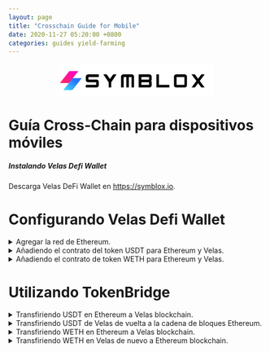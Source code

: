 ```yaml
---
layout: page
title: "Crosschain Guide for Mobile"
date: 2020-11-27 05:20:00 +0800
categories: guides yield-farming
---
```


<p align="center">
<img src="/assets/SymbloxLogoName.png" height="64"/>
</p>

# Guía Cross-Chain para dispositivos móviles

##### Instalando Velas Defi Wallet  
Descarga Velas DeFi Wallet en https://symblox.io.  

# Configurando Velas Defi Wallet

<details>
<summary>Agregar la red de Ethereum.</summary>  
<br>
  
Haga clic en la pestaña 'Ajustes', luego elija "Seleccionar redes activas"  
<p align="center">
<img src="../assets/Bridge_1.png" width="400"/>
</p>  

Elija 'Ethereum' y luego haga clic en 'Guardar'.
<p align="center">
<img src="/assets/Bridge_2.png" width="400"/>
</p>  
</details>

<details>
<summary>Añadiendo el contrato del token USDT para Ethereum y Velas.</summary>  
<br>
  
Haga clic en la pestaña 'Monedero', luego haga clic en 'Añadir / Ocultar tokens'.

<p align="center">
<img src="/assets/Bridge_3.png" width="400"/>
</p>  

Haga clic en el signo '+'.  
<p align="center">
<img src="/assets/Bridge_4.png" width="400"/>
</p>  

Pegue la siguiente dirección en el campo 'Contract Address/Dirección del contrato' para agregar el token USDT en Ethereum. Los otros campos se completarán automáticamente cuando pegue la dirección.
USDT en Ethereum:**0xdAC17F958D2ee523a2206206994597C13D831ec7**  
<p align="center">
<img src="/assets/Bridge_5.png" width="400"/>
</p>  

Repita el proceso para agregar USDT en Velas.
USDT en Velas: **0x4b773e1ae1baa4894e51cc1d1faf485c91b1012f**  
<p align="center">
<img src="/assets/Bridge_6.png" width="400"/>
</p>  

Si aún no ha agregado el token SYX, puede repetir el proceso anterior para agregar SYX. 
Dirección del token SYX: **0x2de7063fe77aAFB5b401d65E5A108649Ec577170**  
<p align="center">
<img src="/assets/AddToken_3.png" width="400"/>
</p>    
</details>

<details>
<summary>Añadiendo el contrato de token WETH para Ethereum y Velas.</summary>  
<br>
  
Haga clic en la pestaña 'Wallet/Monedero', luego haga clic en 'Añadir / Ocultar tokens'.

<p align="center">
<img src="/assets/Bridge_3.png" width="400"/>
</p>  

Haga clic en el signo '+'.  
<p align="center">
<img src="/assets/Bridge_4.png" width="400"/>
</p>  

Pegue la siguiente dirección en el campo 'Contract Address/Dirección del contrato' para agregar el token WETH en Ethereum. Los otros campos se completarán automáticamente cuando pegue la dirección.
WETH en Ethereum: **0xc02aaa39b223fe8d0a0e5c4f27ead9083c756cc2**  
<p align="center">
<img src="/assets/WETH_CONTRACT.png" width="400"/>
</p>  

Repita el proceso para agregar WETH en Velas: 
**V67RMNXTgYKi9CsmrSXvFfLAiubfWB5p34**  
<p align="center">
<img src="/assets/VWETH_CONTRACT.png" width="400"/>
</p>  
</p>    
</details>
 
# Utilizando TokenBridge  

<details>
<summary>Transfiriendo USDT en Ethereum a Velas blockchain.</summary>  
<br>
  
Haga clic en la pestaña 'Symblox', luego vaya a la página de inicio: <a href="https://symblox.io/" target="_blank">https://symblox.io/</a>  
Haga clic en el botón 'Abrir Cross-Chain' o escriba en el campo de dirección:  
<a href="https://x.symblox.io/" target="_blank">https://x.symblox.io/</a>  
<p align="center">
<img src="/assets/Bridge_7.png" width="400"/>
</p>  

(1) Haga clic en el botón de menú.

(2) Si aún no ha elegido 'Ethereum' , haga clic en 'Conectado a:' para elegir la red Ethereum.
<p align="center">
<img src="/assets/Bridge_8.png" width="400"/>
</p>  

Elija 'Ethereum'.
<p align="center">
<img src="/assets/Bridge_19.png" width="400"/>
</p>  

Haga clic en 'Conectar Monedero'.
<p align="center">
<img src="/assets/Bridge_20.png" width="400"/>
</p>  

>The first time you use the cross-chain, the smart contract will require permission before accessing your wallet. Therefore it requires you to *unlock* before transferring.   

Ingrese la cantidad a transferir y luego haga clic en 'Unlock/Desbloquear'.
<p align="center">
<img src="/assets/Bridge_9.png" width="400"/>
</p>  

Haga clic en 'Confirmar' para enviar o haga clic en 'Editar' para cambiar manualmente las tarifas de gas.  
<p align="center">
<img src="/assets/Bridge_10.png" width="400"/>
</p>  

> Debido a la gran congestión en la red Ethereum, las transacciones pueden llevar mucho tiempo o incluso atascarse. Si ha esperado un período de tiempo suficiente y todavía está en la pantalla 'Cargando ...', intente volver a cargar la página web para ver si su transacción se ha liquidado.

<p align="center">
<img src="/assets/Bridge_11.png" width="400"/>
</p>  

Una vez que haya 'Desbloqueado', haga clic en 'Transferir'.
<p align="center">
<img src="/assets/Bridge_12.png" width="400"/>
</p>  

Verifique el monto de su transferencia y luego haga clic en 'Continuar'.
<p align="center">
<img src="/assets/Bridge_13.png" width="400"/>
</p>  

Después de la transferencia, puede verificar su 'Balance' para ver la cantidad transferida. 
<p align="center">
<img src="/assets/Bridge_14.png" width="400"/>
</p>  
</details>

<details>
<summary>Transfiriendo USDT de Velas de vuelta a la cadena de bloques Ethereum.</summary>
<br>

(1) Haga clic en el botón de menú.

(2) Si aún no está conectado a Velas, haga clic en 'Conectado a:' para cambiar su red actual.  
<p align="center">
<img src="/assets/Bridge_15.png" width="400"/>
</p>  

Elija 'Velas'.
<p align="center">
<img src="/assets/Bridge_16.png" width="400"/>
</p>  

Ingrese la cantidad a enviar y luego haga clic en 'Transfer/Transferir'.
<p align="center">
<img src="/assets/Bridge_17.png" width="400"/>
</p>  

Verifique la cantidad y luego haga clic en 'Continuar'.
<p align="center">
<img src="/assets/Bridge_18.png" width="400"/>
</p>  
</p>  
</details>

<details>
<summary>Transfiriendo WETH en Ethereum a Velas blockchain.</summary>  
<br>

Dentro de la aplicación DeFi Wallet, vaya a la página de inicio. Luego haga clic en el botón 'Abrir Crosschain'. 
<p align="center">
<img src="/assets/WETH_1.png" width="400"/>
</p>

1. Haga clic en el menú.  
2. Haga clic en 'Conectado a:'

<p align="center">
<img src="/assets/WETH_2.png" width="400"/>
</p>  

Haga clic en 'Ethereum'. 
<p align="center">
<img src="/assets/WETH_3.png" width="400"/>
</p>  

1. Haga clic en 'Conectar Monedero'.
2. Haga clic en 'Wrap / Unwrap ETH' para cargar el widget Kyber.

<p align="center">
<img src="/assets/WETH_4.png" width="400"/>
</p>  

Ingrese el monto a transferir y luego marque los términos de acuerdo. Presione siguiente para continuar.  

<p align="center">
<img src="/assets/WETH_5.png" width="400"/>
</p>  

> Nota *** Asegúrese de tener suficiente ETH reservado para pagar las tarifas de transacción. 

Verifique la cantidad a intercambiar y luego haga clic en 'CONFIRMAR'.

<p align="center">
<img src="/assets/WETH_6.png" width="400"/>
</p>  

Haga clic en 'Confirmar' para finalizar la transacción o haga clic en 'Editar' para cambiar las tarifas de gas.  
<p align="center">
<img src="/assets/WETH_7.png" width="400"/>
</p>  

Opcionalmente, puede aumentar la tarifa para reducir el tiempo de espera. 
<p align="center">
<img src="/assets/WETH_8.png" width="400"/>
</p>  

Una vez confirmada y transmitida, se crea una identificación de transacción.  

<p align="center">
<img src="/assets/WETH_9.png" width="400"/>
</p>  

Desde la pantalla de Cross-Chain:
1. Haga clic en la lista desplegable.  
2. Elija WETH de la lista. 

<p align="center">
<img src="/assets/WETH_10.png" width="400"/>
</p>  

1. Ingrese la cantidad de WETH para transferir a través del bridge.  
2. Haga clic en 'Unlock/Desbloquear' para permitir que el permiso del contrato inteligente interactúe con su monedero.  

<p align="center">
<img src="/assets/WETH_11.png" width="400"/>
</p>  

> Nota *** Debido al intenso tráfico en Ethereum, se recomienda aumentar las tarifas del gas para reducir los tiempos de espera. 

Haga clic en 'Confirm/Confirmar' para finalizar o haga clic en 'Edit/Editar' para cambiar las tarifas de gas.  

<p align="center">
<img src="/assets/WETH_12.png" width="400"/>
</p>  

Dependiendo del tráfico de la red, la transacción puede tardar unos minutos en confirmarse. Si está atascado en la pantalla "Cargando ..." durante unos minutos, puede volver a cargar la página para verificar si está desbloqueada. Se recomienda que aumente la tarifa del gas a fast/rápido para reducir el tiempo de espera.

<p align="center">
<img src="/assets/WETH_13.png" width="400"/>
</p>  

Una vez desbloqueado:
1. Ingrese la cantidad de WETH que le gustaría transferir a Velas blockchain.
2. Haga clic en 'Transfer/Transferir' para continuar.

<p align="center">
<img src="/assets/WETH_14.png" width="400"/>
</p>  

Confirme la transacción y luego haga clic en 'Accept/Aceptar' para continuar.
<p align="center">
<img src="/assets/WETH_15.png" width="400"/>
</p>  

Haga clic en 'Confirmar' para finalizar o en 'Edit/Editar' para cambiar las tarifas de gas.
<p align="center">
<img src="/assets/WETH_16.png" width="400"/>
</p>  
</p> 
</details>
  
<details>
<summary>Transfiriendo WETH en Velas de nuevo a Ethereum blockchain.</summary>  
<br>

Desde la página de cross-chain:  
1. Haga clic en el menú.
2. Haga clic en 'Conectado a:'

<p align="center">
<img src="/assets/WETH_17.png" width="400"/>
</p>  

Elija la red Velas.
<p align="center">
<img src="/assets/WETH_18.png" width="400"/>
</p>  

Haga clic en 'Connect/Conectar Wallet', luego haga clic en la lista desplegable y elija 'WETH'.   
<p align="center">
<img src="/assets/WETH_19.png" width="400"/>
</p>  

1. Ingrese la cantidad de WETH que se transferirá de regreso a la red Ethereum. 
2. Haga clic en 'Transfer/Transferir' para continuar. 

<p align="center">
<img src="/assets/WETH_20.png" width="400"/>
</p>  

Confirme la transacción y haga clic en 'Accept/Aceptar' para continuar. 
<p align="center">
<img src="/assets/WETH_21.png" width="400"/>
</p>  

Espere a que se confirme la transacción. También puede hacer clic en la identificación de la transacción para realizar un seguimiento del progreso.
<p align="center">
<img src="/assets/WETH_22.png" width="400"/>
</p>  

1. Haz clic en el menú.
2. Haga clic en 'Conectado a:'.

<p align="center">
<img src="/assets/WETH_23.png" width="400"/>
</p>  

Elija la red Ethereum.
<p align="center">
<img src="/assets/WETH_24.png" width="400"/>
</p>  

Haga clic en 'Wrap / Unwrap ETH' para cargar el widget Kyber.
<p align="center">
<img src="/assets/WETH_25.png" width="400"/>
</p>  

Haga clic en el botón 'Swap/Cambiar' para que el 'Desde token' sea WETH. 
<p align="center">
<img src="/assets/WETH_26.png" width="400"/>
</p>  

Ingrese la cantidad de WETH para convertir a ETH. Marque la casilla de los términos del acuerdo y haga clic en 'Siguiente'.  
<p align="center">
<img src="/assets/WETH_27.png" width="400"/>
</p>  

Verifique la transacción y luego haga clic en 'APPROVE/APROBAR' para continuar.  
<p align="center">
<img src="/assets/WETH_28.png" width="400"/>
</p>  

Haga clic en 'Confirm/Confirmar' para finalizar o en 'Edit/Editar' para cambiar el precio del gas. 
<p align="center">
<img src="/assets/WETH_29.png" width="400"/>
</p>  

Haga clic en 'CONFIRM/CONFIRMAR' para finalizar la transacción. 
<p align="center">
<img src="/assets/WETH_30.png" width="400"/>
</p>  


</p> 
</details>
  

